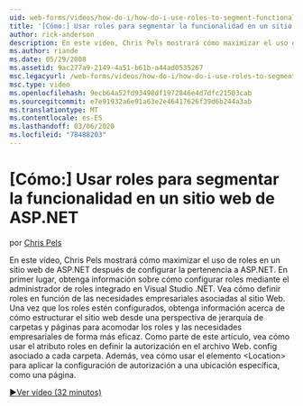 ```yaml
---
uid: web-forms/videos/how-do-i/how-do-i-use-roles-to-segment-functionality-in-an-aspnet-web-site
title: '[Cómo:] Usar roles para segmentar la funcionalidad en un sitio web de ASP.NET | Microsoft Docs'
author: rick-anderson
description: En este vídeo, Chris Pels mostrará cómo maximizar el uso de roles en un sitio web de ASP.NET después de configurar la pertenencia a ASP.NET. En primer lugar, obtenga información sobre cómo configurar rol...
ms.author: riande
ms.date: 05/29/2008
ms.assetid: 9ac277a9-2149-4a51-b61b-a44ad0535267
msc.legacyurl: /web-forms/videos/how-do-i/how-do-i-use-roles-to-segment-functionality-in-an-aspnet-web-site
msc.type: video
ms.openlocfilehash: 9ecb64a52fd93498df1972846e4d7dfc21503cab
ms.sourcegitcommit: e7e91932a6e91a63e2e46417626f39d6b244a3ab
ms.translationtype: MT
ms.contentlocale: es-ES
ms.lasthandoff: 03/06/2020
ms.locfileid: "78488203"
---
```

# <a name="how-do-i-use-roles-to-segment-functionality-in-an-aspnet-web-site"></a>[Cómo:] Usar roles para segmentar la funcionalidad en un sitio web de ASP.NET

por [Chris Pels](https://twitter.com/chrispels)

En este vídeo, Chris Pels mostrará cómo maximizar el uso de roles en un sitio web de ASP.NET después de configurar la pertenencia a ASP.NET. En primer lugar, obtenga información sobre cómo configurar roles mediante el administrador de roles integrado en Visual Studio .NET. Vea cómo definir roles en función de las necesidades empresariales asociadas al sitio Web. Una vez que los roles estén configurados, obtenga información acerca de cómo estructurar el sitio web desde una perspectiva de jerarquía de carpetas y páginas para acomodar los roles y las necesidades empresariales de forma más eficaz. Como parte de este artículo, vea cómo usar el atributo roles en definir la autorización en el archivo Web. config asociado a cada carpeta. Además, vea cómo usar el elemento &lt;Location&gt; para aplicar la configuración de autorización a una ubicación específica, como una página.

[&#9654;Ver vídeo (32 minutos)](https://channel9.msdn.com/Blogs/ASP-NET-Site-Videos/how-do-i-use-roles-to-segment-functionality-in-an-aspnet-web-site)
